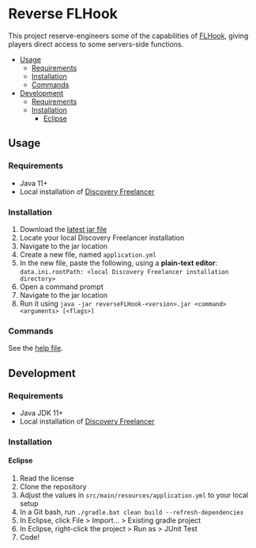 # Reverse FLHook
This project reserve-engineers some of the capabilities of [FLHook](https://github.com/DiscoveryGC/FLHook), giving players direct access to some servers-side functions.

- [Usage](#usage)
  * [Requirements](#requirements)
  * [Installation](#installation)
  * [Commands](#commands)
- [Development](#development)
  * [Requirements](#requirements-1)
  * [Installation](#installation-1)
    + [Eclipse](#eclipse)

## Usage
### Requirements
- Java 11+
- Local installation of [Discovery Freelancer](https://discoverygc.com/)

### Installation
1. Download the [latest jar file](https://github.com/EtienneLamoureux/reverse-flhook/releases)
2. Locate your local Discovery Freelancer installation
3. Navigate to the jar location
4. Create a new file, named `application.yml`
5. In the new file, paste the following, using a **plain-text editor**: `data.ini.rootPath: <local Discovery Freelancer installation directory>`
6. Open a command prompt
7. Navigate to the jar location
8. Run it using `java -jar reverseFLHook-<version>.jar <command> <arguments> [<flags>]`

### Commands
See the [help file](/src/main/resources/help.txt).

## Development
### Requirements
- Java JDK 11+
- Local installation of [Discovery Freelancer](https://discoverygc.com/)

### Installation
#### Eclipse
1. Read the license
2. Clone the repository
3. Adjust the values in `src/main/resources/application.yml` to your local setup
4. In a Git bash, run `./gradle.bat clean build --refresh-dependencies`
5. In Eclipse, click File > Import... > Existing gradle project
6. In Eclipse, right-click the project > Run as > JUnit Test
7. Code!